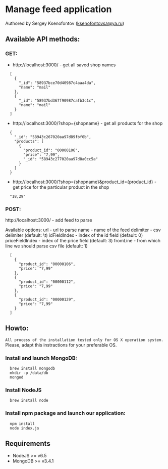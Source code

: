 # Manage feed application
Authored by Sergey Ksenofontov (ksenofontovsa@ya.ru)

## Available API methods:

### GET:
  - http://localhost:3000/ - get all saved shop names
  ```
    [
      {
        "_id": "58937bce70d40987c4aaa4da",
        "name": "mail"
      },
      {
        "_id": "58937bd367f90987cafb3c1c",
        "name": "mail"
      }
    ]
  ```
  - http://localhost:3000/?shop={shopname} - get all products for the shop
  ```
    {
      "_id": "58943c267020aa97d89fbf0b",
      "products": [
        {
          "product_id": "00000106",
          "price": "7,99",
          "_id": "58943c277020aa97d8a0cc5a"
        }
      ]
    }
  ```
  - http://localhost:3000/?shop={shopname}&product_id={product_id} - get price for the particular product in the shop
  ```
    "18,29"
  ```

### POST:
  http://localhost:3000/ - add feed to parse

  Available options:
    url - url to parse
    name - name of the feed
    delimiter - csv delimiter (default: \t)
    idFieldIndex - index of the id field (default: 0)
    priceFieldIndex - index of the price field (default: 3)
    fromLine - from which line we should parse csv file (default: 1)

  ```
    [
      {
        "product_id": "00000106",
        "price": "7,99"
      },
      {
        "product_id": "00000112",
        "price": "7,99"
      },
      {
        "product_id": "00000129",
        "price": "7,99"
      }
    ]
  ```

## Howto:
`All process of the installation tested only for OS X operation system.`
Please, adapt this instractions for your preferable OS.

### Install and launch MongoDB:
```
  brew install mongodb
  mkdir -p /data/db
  mongod
```

### Install NodeJS
```
  brew install node
```

### Install npm package and launch our application:
```
  npm install
  node index.js
```

## Requirements
  - NodeJS >= v6.5
  - MongoDB >= v3.4.1





